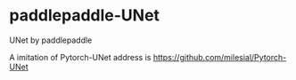 # paddlepaddle-UNet
UNet by paddlepaddle 



A imitation of Pytorch-UNet address is https://github.com/milesial/Pytorch-UNet

